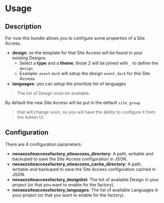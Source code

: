 # Usage

## Description

For now this bundle allows you to configure some properties of a Site Access.

- **design**: so the template for that Site Access will be found in your existing Designs.
   - Select a **type** and a **theme**, those 2 will be joined with `_` to define the `design`
   - Example: `event` `dark` will setup the design `event_dark` for this Site Access. 
- **languages**: you can setup the prioritize list of languages

> The list of Design must be available.

By default the new Site Access will be put in the default `site_group`

> that will change soon, so you will have the ability to configure it from the Admin UI. 

## Configuration

There are 4 configuration parameters:

- **novaezsiteaccessfactory_siteaccess_directory**: A path, writable and backuped to save the Site Access configuration in JSON.
- **novaezsiteaccessfactory_siteaccess_cache_directory**: A path, writable and backuped to save the Site Access configuration cached in JSON.
- **novaezsiteaccessfactory_designlist**: The list of available Design in your project (or that you want to enable for the factory).
- **novaezsiteaccessfactory_languages**: The list of available Languages in your project (or that you want to enable for the factory).

